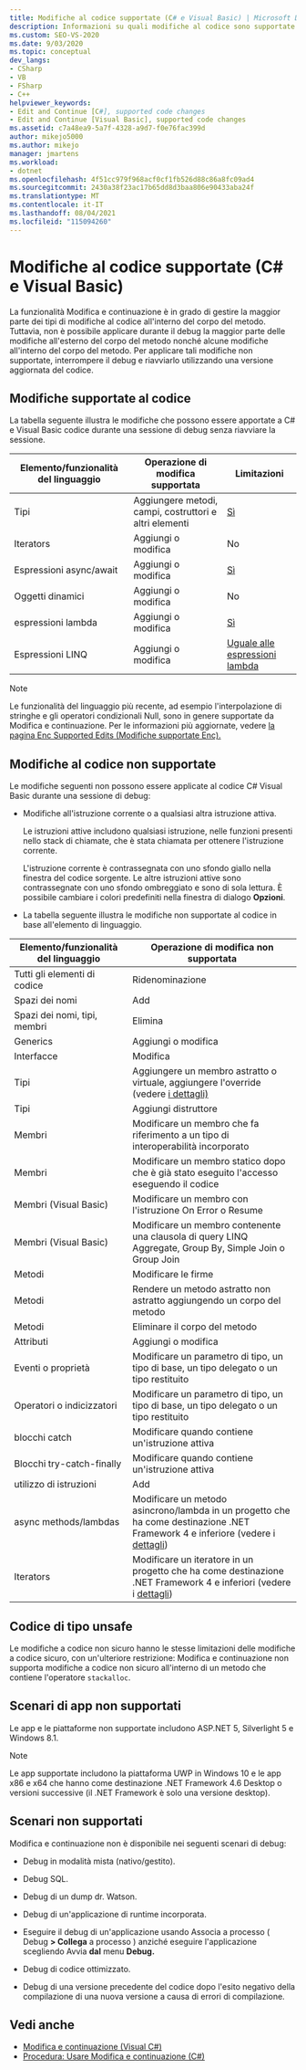```yaml
---
title: Modifiche al codice supportate (C# e Visual Basic) | Microsoft Docs
description: Informazioni su quali modifiche al codice sono supportate quando si usa la funzionalità Modifica e continuazione durante il debug di un progetto C# o Visual Basic in Visual Studio.
ms.custom: SEO-VS-2020
ms.date: 9/03/2020
ms.topic: conceptual
dev_langs:
- CSharp
- VB
- FSharp
- C++
helpviewer_keywords:
- Edit and Continue [C#], supported code changes
- Edit and Continue [Visual Basic], supported code changes
ms.assetid: c7a48ea9-5a7f-4328-a9d7-f0e76fac399d
author: mikejo5000
ms.author: mikejo
manager: jmartens
ms.workload:
- dotnet
ms.openlocfilehash: 4f51cc979f968acf0cf1fb526d88c86a8fc09ad4
ms.sourcegitcommit: 2430a38f23ac17b65dd8d3baa806e90433aba24f
ms.translationtype: MT
ms.contentlocale: it-IT
ms.lasthandoff: 08/04/2021
ms.locfileid: "115094260"
---
```

# <a name="supported-code-changes-c-and-visual-basic"></a>Modifiche al codice supportate (C# e Visual Basic)
La funzionalità Modifica e continuazione è in grado di gestire la maggior parte dei tipi di modifiche al codice all'interno del corpo del metodo. Tuttavia, non è possibile applicare durante il debug la maggior parte delle modifiche all'esterno del corpo del metodo nonché alcune modifiche all'interno del corpo del metodo. Per applicare tali modifiche non supportate, interrompere il debug e riavviarlo utilizzando una versione aggiornata del codice.

## <a name="supported-changes-to-code"></a>Modifiche supportate al codice

La tabella seguente illustra le modifiche che possono essere apportate a C# e Visual Basic codice durante una sessione di debug senza riavviare la sessione.

|Elemento/funzionalità del linguaggio|Operazione di modifica supportata|Limitazioni|
|-|-|-|
|Tipi|Aggiungere metodi, campi, costruttori e altri elementi|[Sì](https://github.com/dotnet/roslyn/blob/master/docs/wiki/EnC-Supported-Edits.md)|
|Iterators|Aggiungi o modifica|No|
|Espressioni async/await|Aggiungi o modifica|[Sì](https://github.com/dotnet/roslyn/blob/master/docs/wiki/EnC-Supported-Edits.md)|
|Oggetti dinamici|Aggiungi o modifica|No|
|espressioni lambda|Aggiungi o modifica|[Sì](https://github.com/dotnet/roslyn/blob/master/docs/wiki/EnC-Supported-Edits.md)|
|Espressioni LINQ|Aggiungi o modifica|[Uguale alle espressioni lambda](https://github.com/dotnet/roslyn/blob/master/docs/wiki/EnC-Supported-Edits.md)|

> [!NOTE]
> Le funzionalità del linguaggio più recente, ad esempio l'interpolazione di stringhe e gli operatori condizionali Null, sono in genere supportate da Modifica e continuazione. Per le informazioni più aggiornate, vedere [la pagina Enc Supported Edits (Modifiche supportate Enc).](https://github.com/dotnet/roslyn/blob/master/docs/wiki/EnC-Supported-Edits.md)

## <a name="unsupported-changes-to-code"></a>Modifiche al codice non supportate
 Le modifiche seguenti non possono essere applicate al codice C# Visual Basic durante una sessione di debug:

- Modifiche all'istruzione corrente o a qualsiasi altra istruzione attiva.

     Le istruzioni attive includono qualsiasi istruzione, nelle funzioni presenti nello stack di chiamate, che è stata chiamata per ottenere l'istruzione corrente.

     L'istruzione corrente è contrassegnata con uno sfondo giallo nella finestra del codice sorgente. Le altre istruzioni attive sono contrassegnate con uno sfondo ombreggiato e sono di sola lettura. È possibile cambiare i colori predefiniti nella finestra di dialogo **Opzioni**.

- La tabella seguente illustra le modifiche non supportate al codice in base all'elemento di linguaggio.

|Elemento/funzionalità del linguaggio|Operazione di modifica non supportata|
|-|-|
|Tutti gli elementi di codice|Ridenominazione|
|Spazi dei nomi|Add|
|Spazi dei nomi, tipi, membri|Elimina|
|Generics|Aggiungi o modifica|
|Interfacce|Modifica|
|Tipi|Aggiungere un membro astratto o virtuale, aggiungere l'override (vedere [i dettagli)](https://github.com/dotnet/roslyn/blob/master/docs/wiki/EnC-Supported-Edits.md)|
|Tipi|Aggiungi distruttore|
|Membri|Modificare un membro che fa riferimento a un tipo di interoperabilità incorporato|
|Membri|Modificare un membro statico dopo che è già stato eseguito l'accesso eseguendo il codice|
|Membri (Visual Basic)|Modificare un membro con l'istruzione On Error o Resume|
|Membri (Visual Basic)|Modificare un membro contenente una clausola di query LINQ Aggregate, Group By, Simple Join o Group Join|
|Metodi|Modificare le firme|
|Metodi|Rendere un metodo astratto non astratto aggiungendo un corpo del metodo|
|Metodi|Eliminare il corpo del metodo|
|Attributi|Aggiungi o modifica|
|Eventi o proprietà|Modificare un parametro di tipo, un tipo di base, un tipo delegato o un tipo restituito |
|Operatori o indicizzatori|Modificare un parametro di tipo, un tipo di base, un tipo delegato o un tipo restituito |
|blocchi catch|Modificare quando contiene un'istruzione attiva|
|Blocchi try-catch-finally|Modificare quando contiene un'istruzione attiva|
|utilizzo di istruzioni|Add|
|async methods/lambdas|Modificare un metodo asincrono/lambda in un progetto che ha come destinazione .NET Framework 4 e inferiore (vedere i [dettagli](https://github.com/dotnet/roslyn/blob/master/docs/wiki/EnC-Supported-Edits.md))|
|Iterators|Modificare un iteratore in un progetto che ha come destinazione .NET Framework 4 e inferiori (vedere i [dettagli](https://github.com/dotnet/roslyn/blob/master/docs/wiki/EnC-Supported-Edits.md))|

## <a name="unsafe-code"></a>Codice di tipo unsafe
 Le modifiche a codice non sicuro hanno le stesse limitazioni delle modifiche a codice sicuro, con un'ulteriore restrizione: Modifica e continuazione non supporta modifiche a codice non sicuro all'interno di un metodo che contiene l'operatore `stackalloc`.

## <a name="unsupported-app-scenarios"></a>Scenari di app non supportati

Le app e le piattaforme non supportate includono ASP.NET 5, Silverlight 5 e Windows 8.1.

> [!NOTE]
> Le app supportate includono la piattaforma UWP in Windows 10 e le app x86 e x64 che hanno come destinazione .NET Framework 4.6 Desktop o versioni successive (il .NET Framework è solo una versione desktop).

## <a name="unsupported-scenarios"></a>Scenari non supportati
 Modifica e continuazione non è disponibile nei seguenti scenari di debug:

- Debug in modalità mista (nativo/gestito).

- Debug SQL.

- Debug di un dump dr. Watson.

- Debug di un'applicazione di runtime incorporata.

- Eseguire il debug di un'applicazione usando Associa a processo ( Debug **> Collega** a processo ) anziché eseguire l'applicazione scegliendo Avvia **dal** menu **Debug.**

- Debug di codice ottimizzato.

- Debug di una versione precedente del codice dopo l'esito negativo della compilazione di una nuova versione a causa di errori di compilazione.

## <a name="see-also"></a>Vedi anche
- [Modifica e continuazione (Visual C#)](../debugger/edit-and-continue-visual-csharp.md)
- [Procedura: Usare Modifica e continuazione (C#)](../debugger/how-to-use-edit-and-continue-csharp.md)